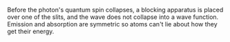 Before the photon's quantum spin collapses, a blocking apparatus is placed over one of the slits, and the wave does not collapse into a wave function. Emission and absorption are symmetric so atoms can't lie about how they get their energy.
